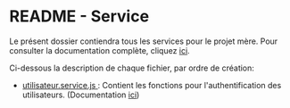 # README - Service

Le présent dossier contiendra tous les services pour le projet mère. Pour consulter la documentation complète, cliquez [ici](../documentation/service/README.md).

Ci-dessous la description de chaque fichier, par ordre de création: 
- [utilisateur.service.js ](./utilisateur.service.js ): Contient les fonctions pour l'authentification des utilisateurs. (Documentation [ici](../documentation/service/utilisateur.service.md))